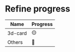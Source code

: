 # Refine progress
| Name | Progress |
| ------------ | ------------- |
| 3d-card | 🟡 |
| Others | 🔴 |